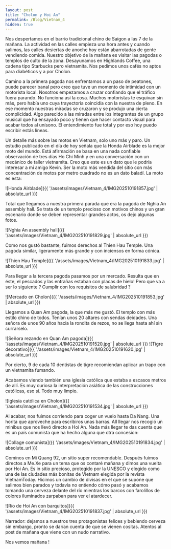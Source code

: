 ```yaml
---
layout: post
title: "Cholon y Hoi An"
permalink: /Blog/Vietnam_4
hidden: true
---
```


Nos despertamos en el barrio tradicional chino de Saigon a las 7 de la mañana. La actividad en las calles empieza una hora antes y cuando salimos, las calles desiertas de anoche hoy están abarrotadas de gente vendiendo comida. Nuestro objetivo de la mañana es visitar las pagodas o templos de culto de la zona. Desayunamos en Highlands Coffee, una cadena tipo Starbucks pero vietnamita. Nos pedimos unos cafés no aptos para diabéticos y a por Cholon.

Camino a la primera pagoda nos enfrentamos a un paso de peatones, puede parecer banal pero creo que tuve un momento de intimidad con un motorista local. Nosotros empezamos a cruzar confiando que el tráfico fuera parando. No funciona así la cosa.  Muchos motoristas te esquivan sin más, pero había uno cuya trayectoria coincidía con la nuestra de pleno. En ese momento nuestras miradas se cruzaron y se produjo una cierta complicidad. Algo parecido a las miradas entre los integrantes de un grupo musical que ha ensayado poco y tienen que hacer contacto visual para acabar todos al unísono. El entendimiento fue total y por eso hoy puedo escribir estás líneas.

Un detalle más sobre las motos en Vietnam, solo uno más y paro. Un estudio publicado en el día de hoy señala que la Honda Airblade es la mejor moto del mundo. Está afirmación se basa en una nada confiable observación de tres días  Ho Chi Minh y en una conversación con un mecánico de taller vietnamita. Creo que este es un dato que le podría interesar a mi amigo Kevin. Ser la moto más vendida del sitio con más concentración de motos  por metro cuadrado no es un dato baladí. La moto es esta:

![Honda Airblade]({{ '/assets/images/Vietnam_4/IMG202510191857.jpg' | absolute_url }})

Total que llegamos a nuestra primera parada que era la pagoda de Nghia An assembly hall. Se trata de un templo precioso con motivos chinos y un gran escenario donde se deben representar grandes actos, os dejo algunas fotos.

![Nghia An assembly hall]({{ '/assets/images/Vietnam_4/IMG202510191829.jpg' | absolute_url }})

Como nos gustó bastante, fuimos derechos al Thien Hau Temple. Una pagoda similar, ligeramente más grande y con inciensos en forma cónica. 

![Thien Hau Temple]({{ '/assets/images/Vietnam_4/IMG202510191833.jpg' | absolute_url }})

Para llegar a la tercera pagoda pasamos por un mercado. Resulta que en éste, el pescados y las entrañas estaban con placas de hielo! Pero que va a ser lo siguiente ? Cumplir con los requisitos de salubridad ? 

![Mercado en Cholon]({{ '/assets/images/Vietnam_4/IMG202510191853.jpg' | absolute_url }})

Llegamos a Quan Am pagoda, la que más me gustó. El templo con más estilo chino de todos. Tenían unos 20 altares con sendas deidades. Una señora de unos 90 años hacia la rondita de rezos, no se llega hasta ahí sin currarselo. 

![Señora rezando en Quan Am pagoda]({{ '/assets/images/Vietnam_4/IMG202510191520.jpg' | absolute_url }})
![Tigre decorativo]({{ '/assets/images/Vietnam_4/IMG202510191620.jpg' | absolute_url }})

Por cierto, 9 de cada 10 dentistas de tigre recomiendan aplicar un trapo con un vietnamita fumando. 

Acabamos viendo también una iglesia católica que estaba a escasos metros de allí. Es muy curiosa la interpretación asiática de las construcciones católicas, eso sí. Todo muy limpio. 

![Iglesia católica en Cholon]({{ '/assets/images/Vietnam_4/IMG202510191534.jpg' | absolute_url }})

Al acabar, nos fuimos corriendo para coger un vuelo hasta Da Nang. Una horita que aproveche para escribiros unas barras. All llegar nos recogió un minibus que nos llevó directo a Hoi An. Nada más llegar te das cuenta que es un país comunista que ha hecho alguna que otra concesion:

![Collage comunista]({{ '/assets/images/Vietnam_4/IMG202510191834.jpg' | absolute_url }})

Cominos en Mi Quang 92, un sitio super recomendable. Después fuimos directos a Me.Xe para un tema que os contaré mañana y dimos una vuelta por Hoi An.  Es in sitio precioso, protegido por la UNESCO y elegido como una de las ciudades más bonitas de Vietnam elegida por la revista VietnamToday. Hicimos un cambio de divisas en el que se supone que salimos bien parados y todavía no entiendo cómo pasó y acabamos tomando una cerveza delante del río mientras los barcos con farolillos de colores iluminados zarpaban para ver el atardecer.

![Río de Hoi An con barquitos]({{ '/assets/images/Vietnam_4/IMG202510191837.jpg' | absolute_url }})

Narrador: dejamos a nuestros tres protagonistas felices y bebiendo cerveza sin embargo, pronto se darían cuenta de que se vienen cositas. Atentos al post de mañana que viene con un nudo narrativo.

Nos vemos mañana !
